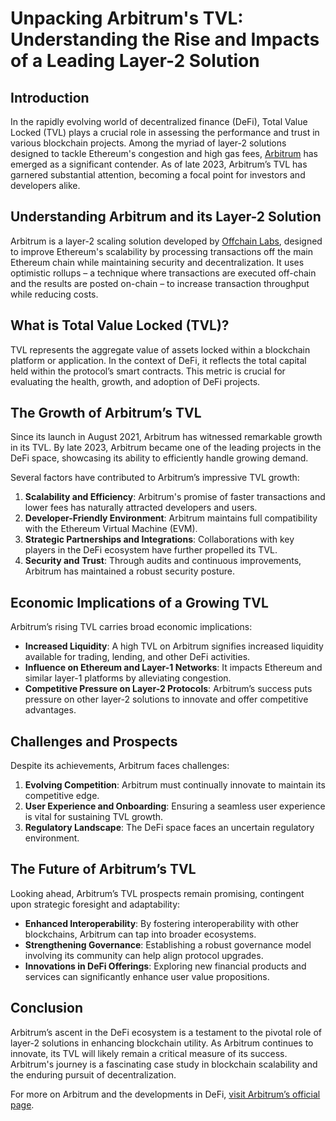 # Unpacking Arbitrum's TVL: Understanding the Rise and Impacts of a Leading Layer-2 Solution

## Introduction

In the rapidly evolving world of decentralized finance (DeFi), Total Value Locked (TVL) plays a crucial role in assessing the performance and trust in various blockchain projects. Among the myriad of layer-2 solutions designed to tackle Ethereum's congestion and high gas fees, [Arbitrum](https://offchainlabs.com/) has emerged as a significant contender. As of late 2023, Arbitrum’s TVL has garnered substantial attention, becoming a focal point for investors and developers alike.

## Understanding Arbitrum and its Layer-2 Solution

Arbitrum is a layer-2 scaling solution developed by [Offchain Labs](https://offchainlabs.com/), designed to improve Ethereum's scalability by processing transactions off the main Ethereum chain while maintaining security and decentralization. It uses optimistic rollups – a technique where transactions are executed off-chain and the results are posted on-chain – to increase transaction throughput while reducing costs.

## What is Total Value Locked (TVL)?

TVL represents the aggregate value of assets locked within a blockchain platform or application. In the context of DeFi, it reflects the total capital held within the protocol’s smart contracts. This metric is crucial for evaluating the health, growth, and adoption of DeFi projects.

## The Growth of Arbitrum’s TVL

Since its launch in August 2021, Arbitrum has witnessed remarkable growth in its TVL. By late 2023, Arbitrum became one of the leading projects in the DeFi space, showcasing its ability to efficiently handle growing demand.

Several factors have contributed to Arbitrum’s impressive TVL growth:

1. **Scalability and Efficiency**: Arbitrum's promise of faster transactions and lower fees has naturally attracted developers and users.
2. **Developer-Friendly Environment**: Arbitrum maintains full compatibility with the Ethereum Virtual Machine (EVM).
3. **Strategic Partnerships and Integrations**: Collaborations with key players in the DeFi ecosystem have further propelled its TVL.
4. **Security and Trust**: Through audits and continuous improvements, Arbitrum has maintained a robust security posture.

## Economic Implications of a Growing TVL

Arbitrum’s rising TVL carries broad economic implications:

- **Increased Liquidity**: A high TVL on Arbitrum signifies increased liquidity available for trading, lending, and other DeFi activities.
- **Influence on Ethereum and Layer-1 Networks**: It impacts Ethereum and similar layer-1 platforms by alleviating congestion.
- **Competitive Pressure on Layer-2 Protocols**: Arbitrum’s success puts pressure on other layer-2 solutions to innovate and offer competitive advantages.

## Challenges and Prospects

Despite its achievements, Arbitrum faces challenges:

1. **Evolving Competition**: Arbitrum must continually innovate to maintain its competitive edge.
2. **User Experience and Onboarding**: Ensuring a seamless user experience is vital for sustaining TVL growth.
3. **Regulatory Landscape**: The DeFi space faces an uncertain regulatory environment.

## The Future of Arbitrum’s TVL

Looking ahead, Arbitrum’s TVL prospects remain promising, contingent upon strategic foresight and adaptability:

- **Enhanced Interoperability**: By fostering interoperability with other blockchains, Arbitrum can tap into broader ecosystems.
- **Strengthening Governance**: Establishing a robust governance model involving its community can help align protocol upgrades.
- **Innovations in DeFi Offerings**: Exploring new financial products and services can significantly enhance user value propositions.

## Conclusion

Arbitrum’s ascent in the DeFi ecosystem is a testament to the pivotal role of layer-2 solutions in enhancing blockchain utility. As Arbitrum continues to innovate, its TVL will likely remain a critical measure of its success. Arbitrum's journey is a fascinating case study in blockchain scalability and the enduring pursuit of decentralization. 

For more on Arbitrum and the developments in DeFi, [visit Arbitrum’s official page](https://offchainlabs.com/).